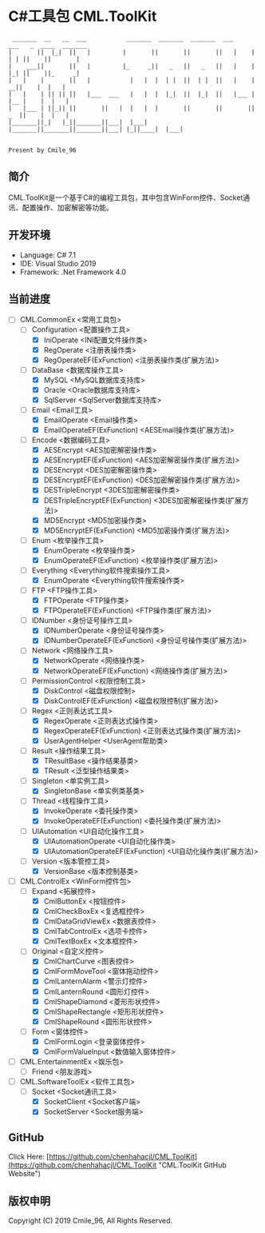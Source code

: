 # C#工具包 CML.ToolKit
```
 _______  __   __  ___           _______  _______  _______  ___      ___   _  ____  _______
|       ||  |_|  ||   |         |       ||       ||       ||   |    |   | | ||    ||       |
|    ___||       ||   |         |_     _||   _   ||   _   ||   |    |   |_| ||    ||_     _|
|   |    |       ||   |           |   |  |  | |  ||  | |  ||   |    |     __||    |  |   |
|   |    | || || ||   |___  ___   |   |  |  |_|  ||  |_|  ||   |___ |    |__ |    |  |   |
|   |___ | ||_|| ||       ||   |  |   |  |       ||       ||       ||    _  ||    |  |   |
|_______||_|   |_||_______||___|  |___|  |_______||_______||_______||___| |_||____|  |___|

                                                                                              Present by Cmile_96
```

## 简介
CML.ToolKit是一个基于C#的编程工具包，其中包含WinForm控件、Socket通讯、配置操作、加密解密等功能。

## 开发环境
* Language: C# 7.1
* IDE: Visual Studio 2019
* Framework: .Net Framework 4.0

## 当前进度
- [ ] CML.CommonEx <常用工具包>
	- [ ] Configuration <配置操作工具>
		- [x] IniOperate <INI配置文件操作类>
		- [x] RegOperate <注册表操作类>
		- [x] RegOperateEF(ExFunction) <注册表操作类(扩展方法)>
	- [ ] DataBase <数据库操作工具>
		- [x] MySQL <MySQL数据库支持库>
		- [x] Oracle <Oracle数据库支持库>
		- [x] SqlServer <SqlServer数据库支持库>
	- [ ] Email <Email工具>
		- [x] EmailOperate <Email操作类>
		- [x] EmailOperateEF(ExFunction) <AESEmail操作类(扩展方法)>
	- [ ] Encode <数据编码工具>
		- [x] AESEncrypt <AES加密解密操作类>
		- [x] AESEncryptEF(ExFunction) <AES加密解密操作类(扩展方法)>
		- [x] DESEncrypt <DES加密解密操作类>
		- [x] DESEncryptEF(ExFunction) <DES加密解密操作类(扩展方法)>
		- [x] DESTripleEncrypt <3DES加密解密操作类>
		- [x] DESTripleEncryptEF(ExFunction) <3DES加密解密操作类(扩展方法)>
		- [x] MD5Encrypt <MD5加密操作类>
		- [x] MD5EncryptEF(ExFunction) <MD5加密操作类(扩展方法)>
	- [ ] Enum <枚举操作工具>
		- [x] EnumOperate <枚举操作类>
		- [x] EnumOperateEF(ExFunction) <枚举操作类(扩展方法)>
	- [ ] Everything <Everything软件搜索操作工具>
		- [x] EnumOperate <Everything软件搜索操作类>
	- [ ] FTP <FTP操作工具>
		- [x] FTPOperate <FTP操作类>
		- [x] FTPOperateEF(ExFunction) <FTP操作类(扩展方法)>
	- [ ] IDNumber <身份证号操作工具>
		- [x] IDNumberOperate <身份证号操作类>
		- [x] IDNumberOperateEF(ExFunction) <身份证号操作类(扩展方法)>
	- [ ] Network <网络操作工具>
		- [x] NetworkOperate <网络操作类>
		- [x] NetworkOperateEF(ExFunction) <网络操作类(扩展方法)>
	- [ ] PermissionControl <权限控制工具>
		- [x] DiskControl <磁盘权限控制>
		- [x] DiskControlEF(ExFunction) <磁盘权限控制(扩展方法)>
	- [ ] Regex <正则表达式工具>
		- [x] RegexOperate <正则表达式操作类>
		- [x] RegexOperateEF(ExFunction) <正则表达式操作类(扩展方法)>
		- [x] UserAgentHelper <UserAgent帮助类>
	- [ ] Result <操作结果工具>
		- [x] TResultBase <操作结果基类>
		- [x] TResult <泛型操作结果类>
	- [ ] Singleton <单实例工具>
		- [x] SingletonBase <单实例类基类>
	- [ ] Thread <线程操作工具>
		- [x] InvokeOperate <委托操作类>
		- [x] InvokeOperateEF(ExFunction) <委托操作类(扩展方法)>
	- [ ] UIAutomation <UI自动化操作工具>
		- [x] UIAutomationOperate <UI自动化操作类>
		- [x] UIAutomationOperateEF(ExFunction) <UI自动化操作类(扩展方法)>
	- [ ] Version <版本管控工具>
		- [x] VersionBase <版本控制基类>
- [ ] CML.ControlEx <WinForm控件包>
	- [ ] Expand <拓展控件>
		- [x] CmlButtonEx <按钮控件>
		- [x] CmlCheckBoxEx <复选框控件>
		- [x] CmlDataGridViewEx <数据表控件>
		- [x] CmlTabControlEx <选项卡控件>
		- [x] CmlTextBoxEx <文本框控件>
	- [ ] Original <自定义控件>
		- [x] CmlChartCurve <图表控件>
		- [x] CmlFormMoveTool <窗体拖动控件>
		- [x] CmlLanternAlarm <警示灯控件>
		- [x] CmlLanternRound <圆形灯控件>
		- [x] CmlShapeDiamond <菱形形状控件>
		- [x] CmlShapeRectangle <矩形形状控件>
		- [x] CmlShapeRound <圆形形状控件>
	- [ ] Form <窗体控件>
		- [x] CmlFormLogin <登录窗体控件>
		- [x] CmlFormValueInput <数值输入窗体控件>
- [ ] CML.EntertainmentEx <娱乐包>
	- [ ] Friend <朋友游戏>
- [ ] CML.SoftwareToolEx <软件工具包>
	- [ ] Socket <Socket通讯工具>
		- [x] SocketClient <Socket客户端>
		- [x] SocketServer <Socket服务端>

## GitHub
Click Here: [https://github.com/chenhahacjl/CML.ToolKit](https://github.com/chenhahacjl/CML.ToolKit "CML.ToolKit GitHub Website")

## 版权申明
Copyright (C) 2019 Cmile_96, All Rights Reserved.
